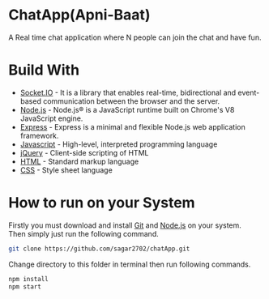 # ChatApp(Apni-Baat)

A Real time chat application where N people can join the chat and have fun.

# Build With

* [Socket.IO](https://socket.io/docs/) - It is a library that enables real-time, bidirectional and event-based communication between the browser and the server.
* [Node.js](https://nodejs.org/en/docs/) - Node.js® is a JavaScript runtime built on Chrome's V8 JavaScript engine.
* [Express](https://expressjs.com/) - Express is a minimal and flexible Node.js web application framework.
* [Javascript](https://www.javascript.com/) - High-level, interpreted programming language
* [jQuery](https://jquery.com/) -  Client-side scripting of HTML
* [HTML](https://www.html.com/) - Standard markup language
* [CSS](https://css.com) - Style sheet language

# How to run on your System

Firstly you must download and install [Git](https://git-scm.com/downloads) and [Node.js](https://nodejs.org/en/) on your system.  
Then simply just run the following command.

``` bash
git clone https://github.com/sagar2702/chatApp.git
```
Change directory to this folder in terminal then run following commands.
``` bash
npm install
npm start
```
